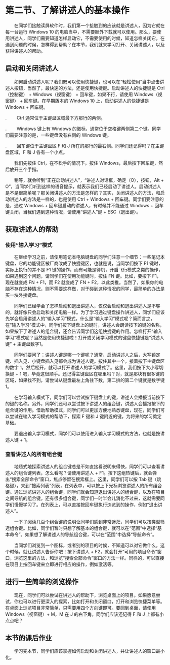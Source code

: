 # 第二节、了解讲述人的基本操作

　　在同学们接触读屏软件时，我们第一个接触到的应该就是讲述人，因为它就在每一台运行 Windows 10 的电脑当中，不需要额外下载就可以使用。那么，要使用讲述人，同学们需要知道怎样启动它，不需要使用的时候，知道怎样关闭它，在遇到问题的时候，怎样得到帮助？在本节，我们就来学习打开、关闭讲述人，以及获得讲述人的帮助。

## 启动和关闭讲述人
　　如何启动讲述人呢？我们既可以使用快捷键，也可以在“轻松使用”当中点击讲述人按钮，当然了，最快速的方法，还是使用快捷键。启动讲述人的快捷键是 Ctrl（控制键） + Windows（视窗键） + 回车键，如果不行，请使用 Windows（视窗键） + 回车键。在早期版本的 Windows 10 上，启动讲述人的快捷键是 Windows + 回车键。

. 　　Ctrl 通常位于主键盘区域最下方那行的两侧。

. 　　Windows 键上有 Windows 的徽标，通常位于空格键两侧第二个键。同学们需要注意的是，一些键盘没有右侧的 Windows 键。

. 　　回车键位于主键盘区 F 和 J 所在的那行的最右侧。同学们还记得吗？在主键盘区域，F 和 J 各有一个小点。

　　我们先按住 Ctrl，在不松手的情况下，按住 Windows，最后按下回车键，然后放开三个手指。

　　稍等，就会听到“正在启动讲述人”，“讲述人对话框，确定（O），按钮，Alt + O”，当同学们听到这样的语音提示，就表示我们已经启动了讲述人。启动讲述人是不是很简单呢？那关闭讲述人的方法是怎样的？其实，关闭讲述人的方法，和启动讲述人的方法是一样的，也是使用 Ctrl + Windows + 回车键。同学们要注意的是，通过 Windows + 回车键启动的讲述人，有时候并不能通过 Windows + 回车键关闭，当我们遇到这种情况，请使用“讲述人”键 + ESC（退出键）。

## 获取讲述人的帮助
### 使用“输入学习”模式
　　在继续学习之前，请使用笔记本电脑键盘的同学们注意一个细节：一些笔记本键盘，它的功能键区被厂商改成了快捷键区，也就是说，当同学们按下 F1 键时，实际上执行的并不是 F1 键的操作，而有可能是待机，开启飞行模式之类的操作，如果遇到这个问题，请同学们在使用功能键时，按住 FN 键。比如，要按下 F1，现在就变成 FN + F1，而 F2 就变成了 FN + F2，以此类推。当然了，如果你的电脑不存在这种情况，则不需要这样做，对于碰到这种情况的同学，最简单的办法是买一块外接键盘。

　　同学们已经学会了怎样启动和退出讲述人，仅仅会启动和退出讲述人是不够的，就好像只会启动和关闭电脑一样。为了学习通过键盘操作讲述人，同学们应该先学会启用讲述人的“输入学习”模式，什么是“输入学习”模式呢？简而言之，在“输入学习”模式中，同学们按下键盘上的键时，讲述人会朗读按下的键的名称，如果按下了讲述人的组合键，还会告诉同学们这组快捷键的作用。怎样打开“输入学习”模式呢？当然是使用快捷键啦！打开或关闭学习模式的键盘快捷键是“讲述人键” + 主键盘数字1。

　　同学们要问了：讲述人键是哪一个键呢？通常，启动讲述人之后，大写锁定键、插入见、小键盘插入见都会成为讲述人键。按住其中一个，接着按下主键盘区的数字 1，然后松开，就可以打开讲述人的学习模式了。这里，我们按下大小写切换键 + 1 吧，毕竟这很顺手。还记得主键盘区在哪里吗？对，就是那块有很多键的区域，如果找不到，请尝试从键盘最左上角往下数，第二排的第二个键就是数字键 1。

　　在学习输入模式下，同学们可以尝试按下键盘上的键，讲述人会播报当前按下的键的名称。另外，同学们还可以尝试按下讲述人的组合键，讲述人会播报按下的组合键的作用。借助帮助模式，同学们可以更加方便地熟悉键盘，现在，同学们可以尝试在输入学习模式的帮助下，探索 F 键和 J 键附近的键，为将来的学习奠定基础。

　　要退出输入学习模式，同学们可以使用进入输入学习模式的方法，也就是按讲述人键 + 1。

### 查看讲述人的所有组合键
　　地毯式地探索讲述人的组合键总是不如直接看说明来得快，同学们可以查看讲述人的组合键列表，怎么看呢？请使用讲述人 + F1。按下这组热键后，就会弹出“搜索全部命令”窗口，焦点停留在搜索框上。这里，同学们可以按 Tab 键（跳格键），来到“搜索列表”列表，在列表中，可以按上下光标浏览讲述人的所有组合键。通过浏览讲述人的组合键，同学们就会知道退出讲述人的组合键，以及在项目之间导航的组合键。还有很多组合键，同学们一时半会儿消化不过来，这就需要同学们慢慢学习了。在列表上，可以直接按回车键执行浏览到的操作，例如“退出讲述人”。

　　一下子阅读几百个组合键的说明让同学们感到非常迷茫，同学们可以按类型筛选组合键。比如，同学们暂时只想了解基本的组合键，就可以在“范围”中选择“基本命令”。如果想了解讲述人的导航组合键，可以在“范围”中选择“导航命令”。

　　当同学们浏览到一个图标，或者别的项目的时候，不知道可以对它做什么，这个时候，就让讲述人告诉你吧！按下讲述人 + F2，就会打开“可用的项目命令”窗口，浏览这里的方法，和浏览“搜索全部命令”窗口的方法一样。同样的，可以直接在项目上按回车键来立即进行相应的操作，例如激活等。

## 进行一些简单的浏览操作
　　现在，同学们可以尝试在讲述人的帮助下，浏览桌面上的项目。如果愿意尝试，你也可以进行更深入的探索，比如打开和关闭窗口，打开和浏览快捷菜单等。在桌面上浏览项目非常简单，只需要用四个方向键即可。要回到桌面，请使用 Windows（视窗键）+ M，M 在 J 的右下角，同学们应该还记得 F 和 J 上都有小点点吧？

## 本节的课后作业
　　学习完本节，同学们应该掌握如何启动和关闭讲述人，并让讲述人的窗口最小化。
